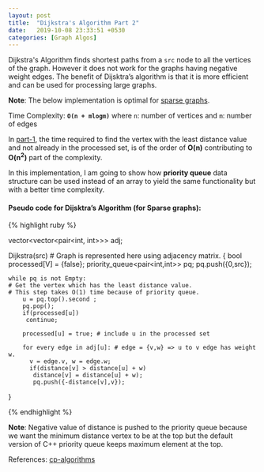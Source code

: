 ```yaml
---
layout: post
title:  "Dijkstra's Algorithm Part 2"
date:   2019-10-08 23:33:51 +0530
categories: [Graph Algos]
---
```


Dijkstra's Algorithm finds shortest paths from a `src` node to all the vertices of the graph. However it does not work for the graphs having negative weight edges. The benefit of Dijsktra’s algorithm
is that it is more efficient and can be used for processing large graphs.

**Note**: The below implementation is optimal for [sparse graphs][sg].

Time Complexity: **`O(n + mlogm)`**
where `n`: number of vertices and `m`: number of edges

In [part-1][p1], the time required to find the vertex with the least distance value and not already in the processed set, is of the order of **O(n)** contributing to **O(n<sup>2</sup>)** part of the complexity. 

In this implementation, I am going to show how **priority queue** data structure can be used instead of an array to yield the same functionality but with a better time complexity.

#### Pseudo code for Dijsktra’s Algorithm (for Sparse graphs):

{% highlight ruby %}

vector<vector<pair<int, int>>> adj;

Dijkstra(src) # Graph is represented here using adjacency matrix. 
{
	bool processed[V] = {false};
	priority_queue<pair<int,int>> pq;
	pq.push({0,src});

	while pq is not Empty:
	# Get the vertex which has the least distance value. 
	# This step takes O(1) time because of priority queue.
		u = pq.top().second ;
		pq.pop();
		if(processed[u])
		 continue;
		 
		processed[u] = true; # include u in the processed set
		
		for every edge in adj[u]: # edge = {v,w} => u to v edge has weight w.
		  v = edge.v, w = edge.w; 
		  if(distance[v] > distance[u] + w)
		   distance[v] = distance[u] + w);
		   pq.push({-distance[v],v});
}			

{% endhighlight %}

**Note**: Negative value of distance is pushed to the priority queue because we want the minimum distance vertex to be at the top but the default version of C++ priority queue keeps maximum element at the top.

References: [cp-algorithms][cpa]

[p1]: https://devyash17.github.io/graph%20algos/2019/10/08/dijkstra's-algorithm-(part-1).html
[sg]: https://xlinux.nist.gov/dads/HTML/sparsegraph.html
[cpa]: https://cp-algorithms.com/graph/dijkstra_sparse.html
